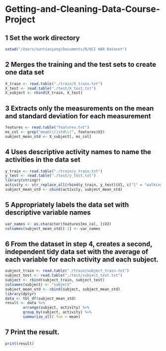 # Getting-and-Cleaning-Data-Course-Project
## 1 Set the work directory
``` R
setwd("/Users/suntianyang/Documents/R/UCI HAR Dataset")
```
## 2 Merges the training and the test sets to create one data set
``` R
X_train <- read.table("./train/X_train.txt")
X_test <- read.table("./test/X_test.txt")
X_subject <- rbind(X_train, X_test)
```
## 3 Extracts only the measurements on the mean and standard deviation for each measurement
``` R
features <- read.table("features.txt")
ms_col <- grep("mean\\(|std\\(", features$V2)
subject_mean_std <- X_subject[, ms_col]
```
## 4 Uses descriptive activity names to name the activities in the data set
``` R
y_train <- read.table("./train/y_train.txt")
y_test <- read.table("./test/y_test.txt")
library(stringr)
activity <- str_replace_all(rbind(y_train, y_test)$V1, c("1" = "walking", "2" = "walking_upstairs", "3" = "walking_downstairs", "4" = "sitting", "5" = "standing", "6" = "laying"))
subject_mean_std <- cbind(activity, subject_mean_std)
```
## 5 Appropriately labels the data set with descriptive variable names
``` R
var_names <- as.character(features[ms_col, ]$V2)
colnames(subject_mean_std)[-1] <- var_names
```
## 6 From the dataset in step 4, creates a second, independent tidy data set with the average of each variable for each activity and each subject.
``` R
subject_train <- read.table("./train/subject_train.txt")
subject_test <- read.table("./test/subject_test.txt")
subject <- rbind(subject_train, subject_test)
colnames(subject) <- "subject"
subject_mean_std <- cbind(subject, subject_mean_std)
library(dplyr)
data <- tbl_df(subject_mean_std)
result <- data %>%
        arrange(subject, activity) %>%
        group_by(subject, activity) %>%
        summarize_all(.fun = mean)
```       
## 7 Print the result.
``` R
print(result)
```
